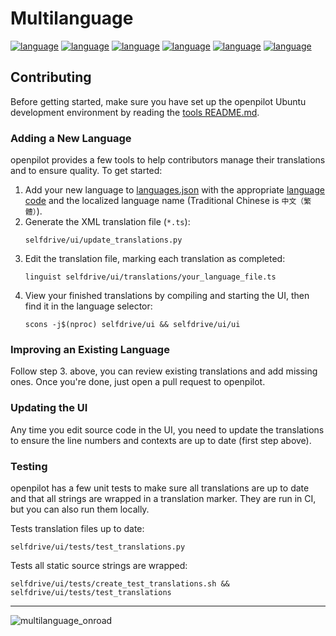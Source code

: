 # Multilanguage

[![language](https://raw.githubusercontent.com/commaai/openpilot/badges/translation_badge_main_en.svg)](https://github.com/commaai/openpilot/blob/master/selfdrive/ui/translations/main_en.ts)
[![language](https://raw.githubusercontent.com/commaai/openpilot/badges/translation_badge_main_pt.svg)](https://github.com/commaai/openpilot/blob/master/selfdrive/ui/translations/main_pt.ts)
[![language](https://raw.githubusercontent.com/commaai/openpilot/badges/translation_badge_main_zh-CHT.svg)](https://github.com/commaai/openpilot/blob/master/selfdrive/ui/translations/main_zh-CHT.ts)
[![language](https://raw.githubusercontent.com/commaai/openpilot/badges/translation_badge_main_zh-CHS.svg)](https://github.com/commaai/openpilot/blob/master/selfdrive/ui/translations/main_zh-CHS.ts)
[![language](https://raw.githubusercontent.com/commaai/openpilot/badges/translation_badge_main_ko.svg)](https://github.com/commaai/openpilot/blob/master/selfdrive/ui/translations/main_ko.ts)
[![language](https://raw.githubusercontent.com/commaai/openpilot/badges/translation_badge_main_ja.svg)](https://github.com/commaai/openpilot/blob/master/selfdrive/ui/translations/main_ja.ts)

## Contributing

Before getting started, make sure you have set up the openpilot Ubuntu development environment by reading the [tools README.md](/tools/README.md).

### Adding a New Language

openpilot provides a few tools to help contributors manage their translations and to ensure quality. To get started:

1. Add your new language to [languages.json](/selfdrive/ui/translations/languages.json) with the appropriate [language code](https://en.wikipedia.org/wiki/List_of_ISO_639-1_codes) and the localized language name (Traditional Chinese is `中文（繁體）`).
2. Generate the XML translation file (`*.ts`):
   ```shell
   selfdrive/ui/update_translations.py
   ```
3. Edit the translation file, marking each translation as completed:
   ```shell
   linguist selfdrive/ui/translations/your_language_file.ts
   ```
4. View your finished translations by compiling and starting the UI, then find it in the language selector:
   ```shell
   scons -j$(nproc) selfdrive/ui && selfdrive/ui/ui
   ```

### Improving an Existing Language

Follow step 3. above, you can review existing translations and add missing ones. Once you're done, just open a pull request to openpilot.

### Updating the UI

Any time you edit source code in the UI, you need to update the translations to ensure the line numbers and contexts are up to date (first step above).

### Testing

openpilot has a few unit tests to make sure all translations are up to date and that all strings are wrapped in a translation marker. They are run in CI, but you can also run them locally.

Tests translation files up to date:

```shell
selfdrive/ui/tests/test_translations.py
```

Tests all static source strings are wrapped:

```shell
selfdrive/ui/tests/create_test_translations.sh && selfdrive/ui/tests/test_translations
```

---
![multilanguage_onroad](https://user-images.githubusercontent.com/25857203/178912800-2c798af8-78e3-498e-9e19-35906e0bafff.png)
